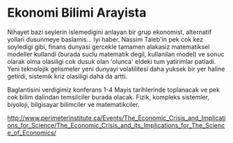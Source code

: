 # Ekonomi Bilimi Arayista

Nihayet bazi seylerin islemedigini anlayan bir grup ekonomist, alternatif yollari dusunmeye baslamis... Iyi haber. Nassim Taleb'in pek cok kez soyledigi gibi, finans dunyasi gercekle tamamen alakasiz matematiksel modeller kullandi (burada suclu matematik degil, kullanilan model) ve sonuc olarak olma olasiligi cok dusuk olan 'olunca' eldeki tum yatirimlar patladi. Yeni teknolojik gelismeler yeni dunyayi volatilitesi daha yuksek bir yer haline getirdi, sistemik kriz olasiligi daha da artti.

Baglantisini verdigimiz konferans 1-4 Mayis tarihlerinde toplanacak ve pek cok bilim dalindan temsilciler burada olacak. Fizik, kompleks sistemler, biyoloji, bilgisayar bilimciler ve matematikciler.

http://www.perimeterinstitute.ca/Events/The_Economic_Crisis_and_Implications_for_Science/The_Economic_Crisis_and_its_Implications_for_The_Science_of_Economics/